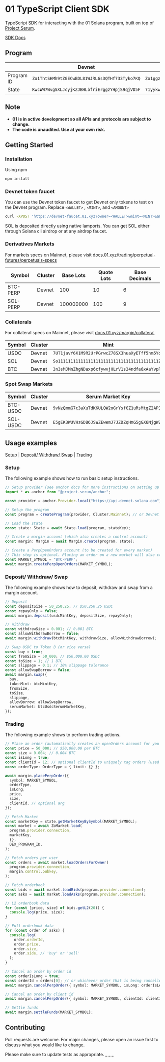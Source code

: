 # 01 TypeScript Client SDK

TypeScript SDK for interacting with the 01 Solana program, built on top
of [Project Serum](https://github.com/project-serum).

[SDK Docs](https://01protocol.github.io/zo-client/)

## Program

|            | Devnet                                        | Mainnet                                        |
| ---------- | --------------------------------------------- | ---------------------------------------------- |
| Program ID | `Zo1ThtSHMh9tZGECwBDL81WJRL6s3QTHf733Tyko7KQ` | `Zo1ggzTUKMY5bYnDvT5mtVeZxzf2FaLTbKkmvGUhUQk`  |
| State      | `KwcWW7WvgSXLJcyjKZJBHLbfriErggzYHpjS9qjVD5F` | `71yykwxq1zQqy99PgRsgZJXi2HHK2UDx9G4va7pH6qRv` |

## Note

- **01 is in active development so all APIs and protocols are subject to change.**
- **The code is unaudited. Use at your own risk.**

## Getting Started

### Installation

Using npm

```bash
npm install
```

### Devnet token faucet

You can use the Devnet token faucet to get Devnet only tokens to test on the Devnet program. Replace `<WALLET>`
, `<MINT>`, and `<AMOUNT>`

```bash
curl -XPOST 'https://devnet-faucet.01.xyz?owner=<WALLET>&mint=<MINT>&amount=<AMOUNT>'
```

SOL is deposited directly using native lamports. You can get SOL either through Solana cli airdrop or at any airdrop
faucet.

### Derivatives Markets

For markets specs on Mainnet, please
visit [docs.01.xyz/trading/perpetual-futures/perpetuals-specs](https://docs.01.xyz/trading/perpetual-futures/perpetuals-specs)

| Symbol      | Cluster | Base Lots | Quote Lots | Base Decimals |
| ----------- | ------- | --------- | ---------- | ------------- |
| BTC-PERP    | Devnet  | 100       | 10         | 6             |
| SOL-PERP    | Devnet  | 100000000       | 100         | 9             |

### Collaterals

For collateral specs on Mainnet, please visit [docs.01.xyz/margin/collateral](https://docs.01.xyz/margin/collateral)

| Symbol | Cluster | Mint                                         | Decimals |
| ------ | ------- | -------------------------------------------- | -------- |
| USDC   | Devnet  | `7UT1javY6X1M9R2UrPGrwcZ78SX3huaXyETff5hm5YdX` | 6        |
| SOL    | Devnet  | `So11111111111111111111111111111111111111112`  | 9        |
| BTC    | Devnet  | `3n3sMJMnZhgNDaxp6cfywvjHLrV1s34ndfa6xAaYvpRs` | 6        |

### Spot Swap Markets

| Symbol   | Cluster | Serum Market Key                             |
| -------- | ------- | -------------------------------------------- |
| BTC-USDC | Devnet  | `9vNzQmmG7c3aXuTdKKULQW2oGrYsfGZ1uRsMtgZ2APJF` |
| SOL-USDC | Devnet  | `E5gEK3WUVHzGDB6JSWZEwemJ7JZDZqHmG5gGX6NjgW2v` |

## Usage examples

[Setup](#setup) | [Deposit/ Withdraw/ Swap](#deposit) | [Trading](#trading)

### <a name="setup"></a> Setup

The following example shows how to run basic setup instructions.

```typescript
// Setup provider (see anchor docs for more instructions on setting up a provider using your wallet)
import * as anchor from "@project-serum/anchor";

const provider = anchor.Provider.local("https://api.devnet.solana.com"); // or your own endpoint

// Setup the program
const program = createProgram(provider, Cluster.Mainnet); // or Devnet

// Load the state
const state: State = await State.load(program, stateKey);

// Create a margin account (which also creates a control account)
const margin: Margin = await Margin.create(program, state);

// Create a PerpOpenOrders account (to be created for every market)
// This step is optional. Placing an order on a new market will also create the account automatically.
const MARKET_SYMBOL = "BTC-PERP";
await margin.createPerpOpenOrders(MARKET_SYMBOL);
```

### <a name="deposit"></a> Deposit/ Withdraw/ Swap

The following example shows how to deposit, withdraw and swap from a margin account.

```typescript
// Deposit
const depositSize = 50_250.25; // $50,250.25 USDC
const repayOnly = false;
await margin.deposit(usdcMintKey, depositSize, repayOnly);

// Withdraw
const withdrawSize = 0.001; // 0.001 BTC
const allowWithdrawBorrow = false;
await margin.withdraw(btcMintKey, withdrawSize, allowWithdrawBorrow);

// Swap USDC to Token B (or vice versa)
const buy = true;
const fromSize = 50_000; // $50,000.00 USDC
const toSize = 1; // 1 BTC
const slippage = 0.1; // 10% slippage tolerance
const allowSwapBorrow = false;
await margin.swap({
  buy,
  tokenMint: btcMintKey,
  fromSize,
  toSize,
  slippage,
  allowBorrow: allowSwapBorrow,
  serumMarket: btcUsdcSerumMarketKey,
});
```

### <a name="trading"></a> Trading

The following example shows to perform trading actions.

```typescript
// Place an order (automatically creates an openOrders account for you if placing on a new market)
const price = 50_000; // $50,000.00 per BTC
const size = 0.004; // 0.004 BTC
const isLong = true;
const clientId = 12; // optional clientId to uniquely tag orders (used in CancelPerpOrderByClientId)
const orderType: OrderType = { limit: {} };

await margin.placePerpOrder({
  symbol: MARKET_SYMBOL,
  orderType,
  isLong,
  price,
  size,
  clientId, // optional arg
});

// Fetch Market
const marketKey = state.getMarketKeyBySymbol(MARKET_SYMBOL);
const market = await ZoMarket.load(
  program.provider.connection,
  marketKey,
  {},
  DEX_PROGRAM_ID,
);

// Fetch orders per user
const orders = await market.loadOrdersForOwner(
  program.provider.connection,
  margin.control.pubkey,
);

// Fetch orderbook
const bids = await market.loadBids(program.provider.connection);
const asks = await market.loadAsks(program.provider.connection);

// L2 orderbook data
for (const [price, size] of bids.getL2(20)) {
  console.log(price, size);
}

// Full orderbook data
for (const order of asks) {
  console.log(
    order.orderId,
    order.price,
    order.size,
    order.side, // 'buy' or 'sell'
  );
}

// Cancel an order by order id
const orderIsLong = true;
const orderId = orders[0]; // or whichever order that is being cancelled
await margin.cancelPerpOrder({ symbol: MARKET_SYMBOL, isLong: orderIsLong, orderId: orderId });

// Cancel an order by client id
await margin.cancelPerpOrder({ symbol: MARKET_SYMBOL, clientId: clientId });

// Settle funds
await margin.settleFunds(MARKET_SYMBOL);
```

## Contributing

Pull requests are welcome. For major changes, please open an issue first to discuss what you would like to change.

Please make sure to update tests as appropriate. \_ \_
_
